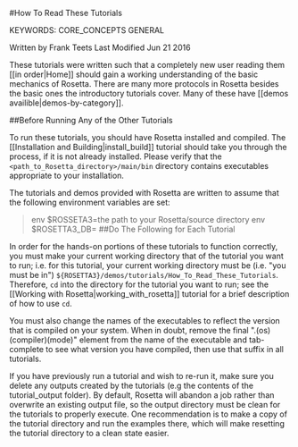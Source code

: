 #How To Read These Tutorials

KEYWORDS: CORE_CONCEPTS GENERAL

Written by Frank Teets
Last Modified Jun 21 2016

These tutorials were written such that a completely new user reading them [[in order|Home]] should gain a working understanding of the basic mechanics of Rosetta. There are many more protocols in Rosetta besides the basic ones the introductory tutorials cover. Many of these have [[demos availible|demos-by-category]]. 

##Before Running Any of the Other Tutorials

To run these tutorials, you should have Rosetta installed and compiled. The [[Installation and Building|install_build]] tutorial 
should take you through the process, if it is not already installed. Please verify that the `<path_to_Rosetta_directory>/main/bin` directory contains executables appropriate to your installation. 

The tutorials and demos provided with Rosetta are written to assume that the following environment variables are set:


> env $ROSSETA3=the path to your Rosetta/source directory
> env $ROSETTA3_DB=
##Do The Following for Each Tutorial

In order for the hands-on portions of these tutorials to function correctly, you must make your current working directory that of the tutorial you want to run; i.e. for this tutorial, your current working directory must be (i.e. "you must be in") `${ROSETTA3}/demos/tutorials/How_To_Read_These_Tutorials`. Therefore, `cd` into the directory for the tutorial you want to run; see the [[Working with Rosetta|working_with_rosetta]] tutorial for a brief description of how to use `cd`.

You must also change the names of the executables to reflect the version that is compiled on your system. When in doubt, remove the final ".(os)(compiler)(mode)" element from the name of the executable and tab-complete to see what version you have compiled, then use that suffix in all tutorials.

If you have previously run a tutorial and wish to re-run it, make sure you delete any outputs created by the tutorials (e.g the contents of the tutorial_output folder). By default, Rosetta will abandon a job rather than overwrite an existing output file, so the output directory must be clean for the tutorials to properly execute. One recommendation is to make a copy of the tutorial directory and run the examples there, which will make resetting the tutorial directory to a clean state easier.


